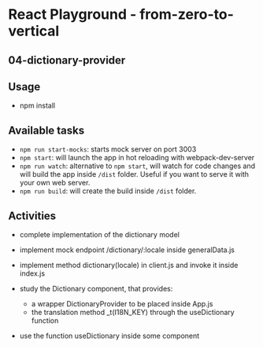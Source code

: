 # React Playground - from-zero-to-vertical

## 04-dictionary-provider

## Usage

- npm install

## Available tasks

- `npm run start-mocks`: starts mock server on port 3003
- `npm start`: will launch the app in hot reloading with webpack-dev-server
- `npm run watch`: alternative to `npm start`, will watch for code changes and will build the app inside `/dist` folder. Useful if you want to serve it with your own web server.
- `npm run build`: will create the build inside `/dist` folder.

## Activities

- complete implementation of the dictionary model

- implement mock endpoint /dictionary/:locale inside generalData.js

- implement method dictionary(locale) in client.js and invoke it inside index.js

- study the Dictionary component, that provides:
  + a wrapper DictionaryProvider to be placed inside App.js
  + the translation method _t(I18N_KEY) through the useDictionary function

- use the function useDictionary inside some component
